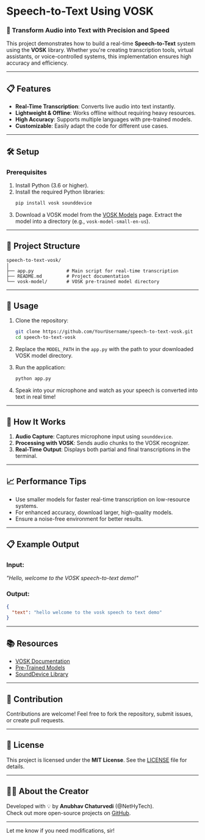 # Speech-to-Text Using VOSK

### 🚀 Transform Audio into Text with Precision and Speed

This project demonstrates how to build a real-time **Speech-to-Text** system using the **VOSK** library. Whether you're creating transcription tools, virtual assistants, or voice-controlled systems, this implementation ensures high accuracy and efficiency.

---

## 📋 Features

- **Real-Time Transcription**: Converts live audio into text instantly.
- **Lightweight & Offline**: Works offline without requiring heavy resources.
- **High Accuracy**: Supports multiple languages with pre-trained models.
- **Customizable**: Easily adapt the code for different use cases.

---

## 🛠️ Setup

### Prerequisites

1. Install Python (3.6 or higher).
2. Install the required Python libraries:
   ```bash
   pip install vosk sounddevice
   ```
3. Download a VOSK model from the [VOSK Models](https://alphacephei.com/vosk/models) page. Extract the model into a directory (e.g., `vosk-model-small-en-us`).

---

## 📂 Project Structure

```
speech-to-text-vosk/
│
├── app.py            # Main script for real-time transcription
├── README.md         # Project documentation
└── vosk-model/       # VOSK pre-trained model directory
```

---

## 🚀 Usage

1. Clone the repository:
   ```bash
   git clone https://github.com/YourUsername/speech-to-text-vosk.git
   cd speech-to-text-vosk
   ```

2. Replace the `MODEL_PATH` in the `app.py` with the path to your downloaded VOSK model directory.

3. Run the application:
   ```bash
   python app.py
   ```

4. Speak into your microphone and watch as your speech is converted into text in real time!

---

## 🧩 How It Works

1. **Audio Capture**: Captures microphone input using `sounddevice`.
2. **Processing with VOSK**: Sends audio chunks to the VOSK recognizer.
3. **Real-Time Output**: Displays both partial and final transcriptions in the terminal.

---

## 📈 Performance Tips

- Use smaller models for faster real-time transcription on low-resource systems.
- For enhanced accuracy, download larger, high-quality models.
- Ensure a noise-free environment for better results.

---

## 📋 Example Output

### Input:
_"Hello, welcome to the VOSK speech-to-text demo!"_

### Output:
```json
{
  "text": "hello welcome to the vosk speech to text demo"
}
```

---

## 📚 Resources

- [VOSK Documentation](https://alphacephei.com/vosk/)
- [Pre-Trained Models](https://alphacephei.com/vosk/models)
- [SoundDevice Library](https://python-sounddevice.readthedocs.io/)

---

## 🤝 Contribution

Contributions are welcome! Feel free to fork the repository, submit issues, or create pull requests.  

---

## 📜 License

This project is licensed under the **MIT License**. See the [LICENSE](LICENSE) file for details.

---

## 🧑‍💻 About the Creator

Developed with 💡 by **Anubhav Chaturvedi** (@NetHyTech).  
Check out more open-source projects on [GitHub](https://github.com/NetHyTech).  

--- 

Let me know if you need modifications, sir!
